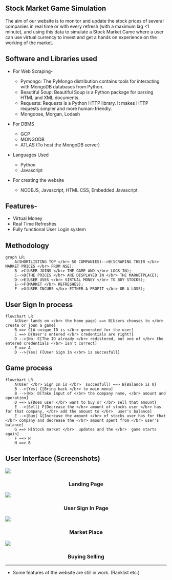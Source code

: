 ## Stock Market Game Simulation

The aim of our website is to monitor and update the stock prices of several companies in real
time or with every refresh (with a maximum lag <1 minute), and using this data to simulate a Stock
Market Game where a user can use virtual currency to invest and get a hands on experience on the
working of the market.


## Software and Libraries used 
- For Web Scraping-
  - Pymongo: The PyMongo distribution contains tools for interacting with MongoDB databases from Python.
  - Beautiful Soup: Beautiful Soup is a Python package for parsing HTML and XML documents.
  - Requests: Requests is a Python HTTP library. It makes HTTP requests simpler and more human-friendly.
  - Mongoose, Morgan, Lodash

- For DBMS 
  - GCP 
  - MONGODB 
  - ATLAS (To host the MongoDB server)

- Languages Used
  - Python
  - Javascript

- For creating the website
  - NODEJS, Javascript, HTML CSS, Embedded Javascript


## Features-
- Virtual Money
- Real Time Refreshes
- Fully functional User Login system

## Methodology

```mermaid
graph LR;
    A(SHORTLISTING TOP </br> 50 COMPANIES)-->B(SCRAPING THEIR </br> MARKET PRICES </br> FROM NSE);
    B-->C(USER JOINS </br> THE GAME AND </br> LOGS IN);
    C-->D(THE PRICES </br> ARE DISPLAYED IN </br> THE MARKETPLACE);
    D-->E(USER USES </br> VIRTUAL MONEY </br> TO BUY STOCKS);
    E-->F(MARKET </br> REFRESHES);
    F-->G(USER INCURS </br> EITHER A PROFIT </br> OR A LOSS);
```

## User Sign In process
``` mermaid
flowchart LR
    A(User lands on </br> the home page) ==> B[Users chooses to </br> create or joun a game]
    B ==> C[A unique ID is </br> generated for the user]
    C ==> D{User's entered </br> credentials are right?}
    D -->|No| E[The ID already </br> redistered, but one of </br> the entered credentials </br> isn't correct]
    E ==> A
    D -->|Yes| F[User Sign In </br> is succesfull]
```

## Game process
``` mermaid
flowchart LR
    A(User </br> Sign In is </br>  succesfull) ==> B{Balance is 0}
    B -->|Yes| C[Bring back </br> to main menu]
    B -->|No| D[Take input of </br> the company name, </br> amount and operation]
    D ==> E{Does user </br> want to buy or </br> sell that amount}
    E -->|Sell| F[Decrease the </br> amount of stocks user </br> has for that company, </br> add the amount to </br>  user's balance]
    E -->|Buy| G[Increase the amount </br> of stocks user has for that </br> company and decrease the </br> amount spent from </br> user's balance]
    G ==> H[Stock market </br>  updates and the </br>  game starts again]
    F ==> H
    H ==> B
```
## User Interface (Screenshots)

<section>
<img src="https://user-images.githubusercontent.com/59576063/185710959-9226c38d-c858-4aa5-bfb4-cca909321fd7.png" />
<h3 align="center">Landing Page </h3>
<img src="https://user-images.githubusercontent.com/59576063/185710967-b7a804d3-b403-409e-92dc-0b6f74dc2c7e.png" />
<h3 align="center">User Sign In Page </h3>
<img src="https://user-images.githubusercontent.com/59576063/185710975-d0ae04fd-f4e9-4b3f-8ecb-11d52afd373a.png" />
<h3 align="center">Market Place</h3>
<img src="https://user-images.githubusercontent.com/59576063/185710983-a0cceda7-b483-4016-a555-184aff943581.png" />
<h3 align="center">Buying Selling </h3>
</section>

---
- Some features of the website are still in work. (Ranklist etc.)

